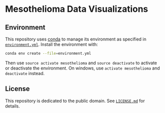 # Mesothelioma Data Visualizations

## Environment

This repository uses [conda](http://conda.pydata.org/docs/) to manage its environment as specified in [`environment.yml`](environment.yml).
Install the environment with:

```sh
conda env create --file=environment.yml
```

Then use `source activate mesothelioma` and `source deactivate` to activate or deactivate the environment.
On windows, use `activate mesothelioma` and `deactivate` instead.

## License

This repository is dedicated to the public domain.
See [`LICENSE.md`](LICENSE.md) for details.
